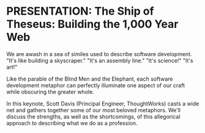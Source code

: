 # PRESENTATION: The Ship of Theseus: Building the 1,000 Year Web

We are awash in a sea of similes used to describe software development. "It's like building a skyscraper." "It's an assembly line." "It's science!" "It's art!"

Like the parable of the Blind Men and the Elephant, each software development metaphor can perfectly illuminate one aspect of our craft while obscuring the greater whole.

In this keynote, Scott Davis (Principal Engineer, ThoughtWorks) casts a wide net and gathers together some of our most beloved metaphors. We'll discuss the strengths, as well as the shortcomings, of this allegorical approach to describing what we do as a profession.

